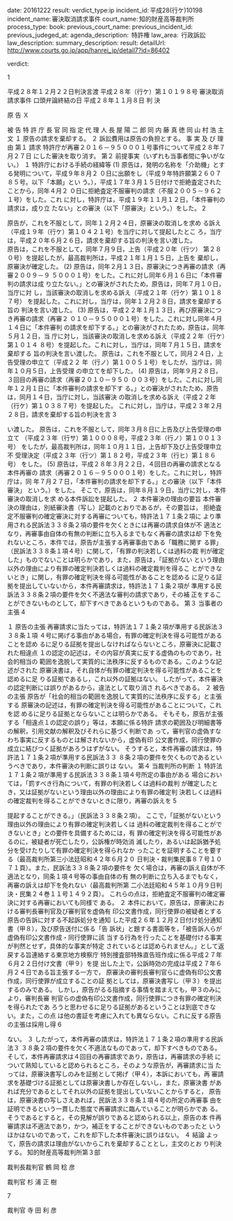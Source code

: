 
date: 20161222
result: 
verdict_type:ip
incident_id: 平成28(行ケ)10198
incident_name: 審決取消請求事件
court_name: 知的財産高等裁判所
process_type:
book: 
previous_court_name:
previous_incident_id:
previous_judeged_at:
agenda_description:  特許権
law_area:  行政訴訟
law_description: 
summary_description: 
result: 
detailUrl: http://www.courts.go.jp/app/hanrei_jp/detail7?id=86402

verdict:

1 
 
平成２８年１２月２２日判決言渡 
平成２８年（行ケ）第１０１９８号 審決取消請求事件 
口頭弁論終結の日 平成２８年１１月８日 
判        決 
 
原 告     Ｘ 
 
被 告     特 許 庁 長 官 
同 指 定 代 理 人     長  屋  陽 二 郎 
同             内 藤 真 徳 
同             山 村  浩 
主        文 
１ 原告の請求を棄却する。 
２ 訴訟費用は原告の負担とする。 
事 実 及 び 理 由 
第１ 請求 
特許庁が再審２０１６－９５０００１号事件について平成２８年７月２７日
にした審決を取り消す。 
第２ 前提事実（いずれも当事者間に争いがない。） 
１ 特許庁における手続の経緯等 
(1) 原告は，発明の名称を「介助機」とする発明について，平成９年８月２
０日に出願をし（平成９年特許願第２６０７８５号。以下「本願」とい
う。），平成１７年３月１５日付けで拒絶査定されたことから，同年４月２
０日に拒絶査定不服審判の請求（不服２００５－９６２１号）をした。これ
に対し，特許庁は，平成１９年１１月１２日，「本件審判の請求は，成り立
たない」との審決（以下「原審決」という。）をした。 
2 
 
原告が，これを不服として，同年１２月２４日，原審決の取消しを求め
る訴え（平成１９年（行ケ）第１０４２１号）を当庁に対して提起したとこ
ろ，当庁は，平成２０年６月２６日，請求を棄却する旨の判決を言い渡した。  
原告は，これを不服として，同年７月９日，上告（平成２０年（行ツ）
第２８０号）を提起したが，最高裁判所は，平成２１年１月１５日，上告を
棄却し，原審決が確定した。 
(2) 原告は，同年２月１３日，原審決につき再審の請求（再審２００９－９
５０００１号）をした。これに対し同年６月１６日に「本件審判の請求は成
り立たない。」との審決がされたため，原告は，同年７月１０日，当庁に対
し，当該審決の取消しを求める訴え（平成２１年（行ケ）第１０１８７号）
を提起した。これに対し，当庁は，同年１２月２８日，請求を棄却する旨の
判決を言い渡した。 
(3) 原告は，平成２２年１月１３日，再び原審決につき再審の請求（再審２
０１０－９５０００１号）をした。これに対し同年４月１４日に「本件審判
の請求を却下する。」との審決がされたため，原告は，同年５月１２日，当
庁に対し，当該審決の取消しを求める訴え（平成２２年（行ケ）第１０１４
８号）を提起した。これに対し，当庁は，同年７月１５日，請求を棄却する
旨の判決を言い渡した。 
原告は，これを不服として，同月２４日，上告受理の申立て（平成２２
年（行ノ）第１００５１号）をしたが，当庁は，同年１０月５日，上告受理
の申立てを却下した。 
(4) 原告は，同年９月２８日，３回目の再審の請求（再審２０１０－９５０
００３号）をした。これに対し同年１２月１日に「本件審判の請求を却下す
る。」との審決がされたため，原告は，同月１４日，当庁に対し，当該審決
の取消しを求める訴え（平成２２年（行ケ）第１０３８７号）を提起した。
これに対し，当庁は，平成２３年２月２８日，請求を棄却する旨の判決を言
3 
 
い渡した。 
原告は，これを不服として，同年３月８日に上告及び上告受理の申立て
（平成２３年（行サ）第１０００８号，平成２３年（行ノ）第１００１３号）
をしたが，最高裁判所は，同年１０月１１日，上告却下及び上告受理申立不
受理決定（平成２３年（行ツ）第１８２号，平成２３年（行ヒ）第１８６号）
をした。 
(5) 原告は，平成２８年３月２２日，４回目の再審の請求となる本件再審の
請求（再審２０１６－９５０００１号）をした。これに対し，特許庁は，同
年７月２７日，「本件審判の請求を却下する。」との審決（以下「本件審決」
という。）をした。 
そこで，原告は，同年８月１９日，当庁に対し，本件審決の取消しを求
める本件訴訟を提起した。 
２ 本件審決の理由の要旨 
本件審決の理由は，別紙審決書（写し）記載のとおりであるが，その要旨は，
拒絶査定不服審判の確定審決に対する再審についても，特許法１７１条２項に
より準用される民訴法３３８条２項の要件を欠くときには再審の請求自体が不
適法となり，再審事由自体の有無の判断に立ち入るまでもなく再審の請求は却
下を免れないところ，本件では，原告が主張する再審事由である「職務に関す
る罪」（民訴法３３８条１項４号）に関して，「有罪の判決若しくは過料の裁
判が確定した」ものでないことは明らかであり，また，原告は，「証拠がない
という理由以外の理由により有罪の確定判決若しくは過料の確定裁判を得るこ
とができないとき」に関し，有罪の確定判決を得る可能性があることを認める
に足りる証拠を提出していないから，本件再審請求は，特許法１７１条２項が
準用する民訴法３３８条２項の要件を欠く不適法な審判の請求であり，その補
正をすることができないものとして，却下すべきであるというものである。 
第３ 当事者の主張 
4 
 
１ 原告の主張 
再審請求に当たっては，特許法１７１条２項が準用する民訴法３３８条１項
４号に掲げる事由がある場合，有罪の確定判決を得る可能性があることを認め
るに足りる証拠を提出しなければならないところ，原審決に記載された相違点
１の認定の記述は，その内容が真実に反する虚偽のものであり，社会的相当の
範囲を逸脱して実質的に法秩序に反するものである。このような記述がされた
原審決書は，それ自体が有罪の確定判決を得る可能性があることを認めるに足
りる証拠であるし，これ以外の証拠はない。 
したがって，本件審決の認定判断には誤りがあるから，違法として取り消さ
れるべきである。 
２ 被告の主張 
原告が「社会的相当の範囲を逸脱して実質的に法秩序に反する」と主張する
原審決の記述は，有罪の確定判決を得る可能性があることについて，これを認
めるに足りる証拠とならないことは明らかである。 
そもそも，原告が主張する「相違点１の認定の誤り」等は，本願に係る特許
請求の範囲及び明細書等の解釈，引用文献の解釈及びそれらに基づく判断であ
って，審判官の虚偽すなわち事実に反するものとは解されないから，虚偽有印
公文書作成，同行使罪の成立に結びつく証拠があろうはずがない。 
そうすると，本件再審の請求は，特許法１７１条２項が準用する民訴法３３
８条２項の要件を欠くものであるというべきであり，本件審決の判断に誤りは
ない。 
第４ 当裁判所の判断 
１ 特許法１７１条２項が準用する民訴法３３８条１項４号所定の事由がある
場合においては，「罰すべき行為について，有罪の判決若しくは過料の裁判
が確定したとき，又は証拠がないという理由以外の理由により有罪の確定判
決若しくは過料の確定裁判を得ることができないときに限り，再審の訴えを
5 
 
提起することができる。」（民訴法３３８条２項）。 
ここで，「証拠がないという理由以外の理由により有罪の確定判決若しくは
過料の確定裁判を得ることができないとき」との要件を具備するためには，有
罪の確定判決を得る可能性があるのに，被疑者が死亡したり，公訴権が時効消
滅したり，あるいは起訴猶予処分を受けたりして有罪の確定判決を得られなか
ったことを証明することを要する（最高裁判所第三小法廷昭和４２年６月２０
日判決・裁判集民事８７号１０７１頁）。また，民訴法３３８条２項の要件を
欠く場合は，再審の訴え自体が不適法となり，同条１項４号等の事由自体の有
無の判断に立ち入るまでもなく，再審の訴えは却下を免れない（最高裁判所第
二小法廷昭和４５年１０月９日判決・民集２４巻１１号１４９２頁）。 
これらの点は，拒絶査定不服審判の確定審決に対する再審においても同様で
ある。 
２ 本件において，原告は，原審決における審判長審判官及び審判官を虚偽有
印公文書作成，同行使罪の被疑者とする原告の告訴に対する不起訴処分を通知
した平成２６年１２月２日付け処分通知書（甲８），及び原告送付に係る「告
訴状」と題する書面等を，「被告訴人らが虚偽有印公文書作成・同行使罪に該
当する行為を行ったことを基礎付ける事実が判然とせず，具体的な事実が特定
されているとは認められません。」として返戻する旨連絡する東京地方検察庁
特別捜査部特殊直告班作成に係る平成２７年６月２２日付け文書（甲９）を提
出した上で，公訴時効の完成は平成２７年６月２４日である旨主張する一方で，
原審決の審判長審判官らに虚偽有印公文書作成，同行使罪が成立することの証
拠としては，原審決書写し（甲３）を提出するのみである。 
しかし，原告がるる指摘する事情を踏まえても，甲３のみにより，審判長審
判官らの虚偽有印公文書作成，同行使罪につき有罪の確定判決を得られたであ
ろうと思わせるに足りる証拠があるということは到底できない。また，この点
は他の書証を考慮に入れても異ならない。これに反する原告の主張は採用し得
6 
 
ない。 
３ したがって，本件再審の請求は，特許法１７１条２項の準用する民訴法３
３８条２項の要件を欠く不適法なものであって，却下すべきものである。 
そして，本件再審請求は４回目の再審請求であり，原告は，再審請求の手続
について熟知していると認められるところ，そのような原告が，再審請求に当
たっては，原審決書写しのみを証拠として掲げ（甲４），本訴においても，再
審請求を基礎づける証拠としては原審決書しか存在しないし，また，原審決書
があれば充分であるとしてそれ以外の証拠を提出していないことからすると，
原告は，原審決書の写しさえあれば，民訴法３３８条１項４号の所定の再審事
由を証明できるという一貫した態度で再審請求に臨んでいることが明らかであ
る。そうであるとすると，その見解が誤りであると認められる以上，原告の本
件再審請求は不適法であり，かつ，補正をすることができないものであったと
いうほかはないのであって，これを却下した本件審決に誤りはない。 
４ 結論 
よって，原告の請求は理由がないからこれを棄却することとし，主文のとお
り判決する。 
   知的財産高等裁判所第３部 
 
裁判長裁判官     鶴 岡 稔 彦 
 
 
 
裁判官     杉 浦 正 樹 
 
 
 
7 
 
 
裁判官     寺 田 利 彦 

                    